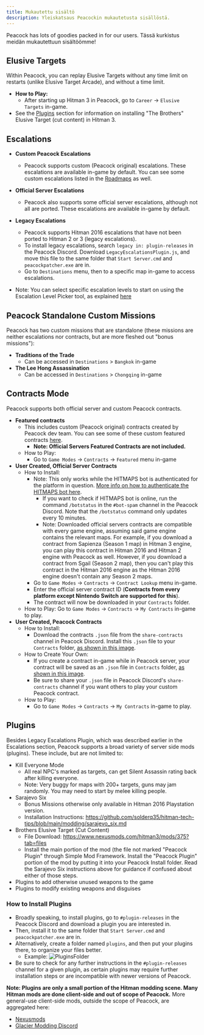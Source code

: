 ```yaml
---
title: Mukautettu sisältö
description: Yleiskatsaus Peacockin mukautetusta sisällöstä.
---
```


Peacock has lots of goodies packed in for our users. Tässä kurkistus meidän mukautettuun sisältöömme!

## Elusive Targets

Within Peacock, you can replay Elusive Targets without any time limit on restarts (unlike Elusive Target Arcade), and without a time limit.

-   **How to Play:**
    -   After starting up Hitman 3 in Peacock, go to `Career` -> `Elusive Targets` in-game.
-   See the [Plugins](#plugins) section for information on installing "The Brothers" Elusive Target (cut content) in Hitman 3.

## Escalations

-   **Custom Peacock Escalations**

    -   Peacock supports custom (Peacock original) escalations. These escalations are available in-game by default. You can see some custom escalations listed in the [Roadmaps](./roadmaps.mdx) as well.

-   **Official Server Escalations**
    -   Peacock also supports some official server escalations, although not all are ported. These escalations are available in-game by default.
-   **Legacy Escalations**

    -   Peacock supports Hitman 2016 escalations that have not been ported to Hitman 2 or 3 (legacy escalations).
    -   To install legacy escalations, search `legacy in: plugin-releases` in the Peacock Discord. Download `LegacyEscalationsPlugin.js`, and move this file to the same folder that `Start Server.cmd` and `peacockpatcher.exe` are in.
    -   Go to `Destinations` menu, then to a specific map in-game to access escalations.

-   Note: You can select specific escalation levels to start on using the Escalation Level Picker tool, as explained [here](https://thepeacockproject.org/wiki/intel/#loadout-profiles--escalation-level-picker)

## Peacock Standalone Custom Missions

Peacock has two custom missions that are standalone (these missions are neither escalations nor contracts, but are more fleshed out "bonus missions"):

-   **Traditions of the Trade**
    -   Can be accessed in `Destinations` > `Bangkok` in-game
-   **The Lee Hong Assassination**
    -   Can be accessed in `Destinations` > `Chongqing` in-game

## Contracts Mode

Peacock supports both official server and custom Peacock contracts.

-   **Featured contracts**
    -   This includes custom (Peacock original) contracts created by Peacock dev team. You can see some of these custom featured contracts [here](https://thepeacockproject.org/wiki/roadmaps).
        -   **Note: Official Servers Featured Contracts are not included.**
    -   How to Play:
        -   Go to `Game Modes` -> `Contracts` -> `Featured` menu in-game
-   **User Created, Official Server Contracts**
    -   How to Install:
        -   Note: This only works while the HITMAPS bot is authenticated for the platform in question. [More info on how to authenticate the HITMAPS bot here](https://bot.hitmaps.com/).
            -   If you want to check if HITMAPS bot is online, run the command `/botstatus` in the `#bot-spam` channel in the Peacock Discord. Note that the `/botstatus` command only updates every 10 minutes.
            -   Note: Downloaded official servers contracts are compatible with every game engine, assuming said game engine contains the relevant maps. For example, if you download a contract from Sapienza (Season 1 map) in Hitman 3 engine, you can play this contract in Hitman 2016 and Hitman 2 engine with Peacock as well. However, if you download a contract from Sgail (Season 2 map), then you can't play this contract in the Hitman 2016 engine as the Hitman 2016 engine doesn't contain any Season 2 maps.
        -   Go to `Game Modes` -> `Contracts` -> `Contract Lookup` menu in-game.
        -   Enter the official server contract ID (**Contracts from every platform except Nintendo Switch are supported for this**).
        -   The contract will now be downloaded in your `Contracts` folder.
    -   How to Play: Go to `Game Modes` -> `Contracts` -> `My Contracts` in-game to play.
-   **User Created, Peacock Contracts**
    -   How to Install:
        -   Download the contracts `.json` file from the `share-contracts` channel in Peacock Discord. Install this `.json` file to your `Contracts` folder, [as shown in this image](https://media.discordapp.net/attachments/833505136290299935/991101789426421760/unknown.png).
    -   How to Create Your Own:
        -   If you create a contract in-game while in Peacock server, your contract will be saved as an `.json` file in `Contracts` folder, [as shown in this image](https://media.discordapp.net/attachments/833505136290299935/991101789426421760/unknown.png).
        -   Be sure to share your `.json` file in Peacock Discord's `share-contracts` channel if you want others to play your custom Peacock contract.
    -   How to Play:
        -   Go to `Game Modes` -> `Contracts` -> `My Contracts` in-game to play.

## Plugins

Besides Legacy Escalations Plugin, which was described earlier in the Escalations section, Peacock supports a broad variety of server side mods (plugins). These include, but are not limited to:

-   Kill Everyone Mode
    -   All real NPC's marked as targets, can get Silent Assassin rating back after killing everyone.
    -   Note: Very buggy for maps with 200+ targets, guns may jam randomly. You may need to start by melee killing people.
-   Sarajevo Six
    -   Bonus Missions otherwise only available in Hitman 2016 Playstation version.
    -   Installation Instructions: https://github.com/solderq35/hitman-tech-tips/blob/main/modding/sarajevo_six.md
-   Brothers Elusive Target (Cut Content)
    -   File Download: https://www.nexusmods.com/hitman3/mods/375?tab=files
    -   Install the main portion of the mod (the file not marked "Peacock Plugin" through Simple Mod Framework. Install the "Peacock Plugin" portion of the mod by putting it into your Peacock Install folder. Read the Sarajevo Six instructions above for guidance if confused about either of those steps.
-   Plugins to add otherwise unused weapons to the game
-   Plugins to modify existing weapons and disguises

### How to Install Plugins

-   Broadly speaking, to install plugins, go to `#plugin-releases` in the Peacock Discord and download a plugin you are interested in.
-   Then, install it to the same folder that `Start Server.cmd` and `peacockpatcher.exe` are in.
-   Alternatively, create a folder named `plugins`, and then put your plugins there, to organize your files better.
    -   Example: ![PluginsFolder](https://media.discordapp.net/attachments/1018323831468851202/1072614932790648922/image.png)
-   Be sure to check for any further instructions in the `#plugin-releases` channel for a given plugin, as certain plugins may require further installation steps or are incompatible with newer versions of Peacock.

**Note: Plugins are only a small portion of the Hitman modding scene. Many Hitman mods are done client-side and out of scope of Peacock.** More general-use client-side mods, outside the scope of Peacock, are aggregated here:

-   [Nexusmods](https://www.nexusmods.com/hitman3)
-   [Glacier Modding Discord](https://discord.com/invite/6UDtuYhZP6)
